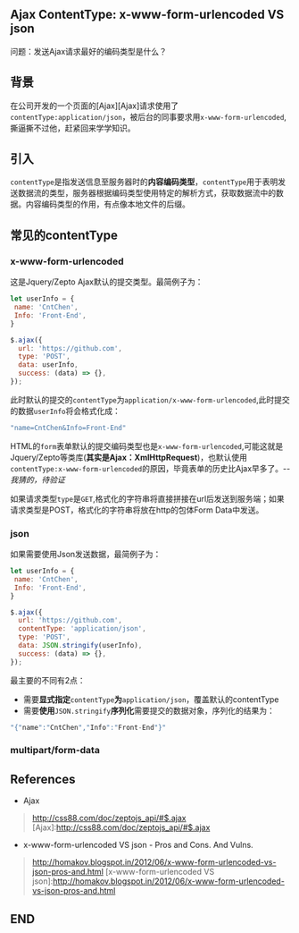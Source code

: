 ## Ajax ContentType: x-www-form-urlencoded VS json
问题：发送Ajax请求最好的编码类型是什么？

## 背景
在公司开发的一个页面的[Ajax][Ajax]请求使用了`contentType:application/json`，被后台的同事要求用`x-www-form-urlencoded`,撕逼撕不过他，赶紧回来学学知识。

## 引入
`contentType`是指发送信息至服务器时的**内容编码类型**，`contentType`用于表明发送数据流的类型，服务器根据编码类型使用特定的解析方式，获取数据流中的数据。内容编码类型的作用，有点像本地文件的后缀。

## 常见的contentType
### x-www-form-urlencoded
这是Jquery/Zepto Ajax默认的提交类型。最简例子为：
```js
let userInfo = {
 name: 'CntChen',
 Info: 'Front-End',
}

$.ajax({
  url: 'https://github.com',
  type: 'POST',
  data: userInfo,
  success: (data) => {},
});
```
此时默认的提交的`contentType`为`application/x-www-form-urlencoded`,此时提交的数据`userInfo`将会格式化成：
```js
"name=CntChen&Info=Front-End"
```
HTML的`form`表单默认的提交编码类型也是`x-www-form-urlencoded`,可能这就是Jquery/Zepto等类库(**其实是Ajax：XmlHttpRequest**)，也默认使用`contentType:x-www-form-urlencoded`的原因，毕竟表单的历史比Ajax早多了。--*我猜的，待验证*


如果请求类型`type`是`GET`,格式化的字符串将直接拼接在url后发送到服务端；如果请求类型是POST，格式化的字符串将放在http的包体Form Data中发送。

### json
如果需要使用Json发送数据，最简例子为：
```js
let userInfo = {
 name: 'CntChen',
 Info: 'Front-End',
}

$.ajax({
  url: 'https://github.com',
  contentType: 'application/json',
  type: 'POST',
  data: JSON.stringify(userInfo),
  success: (data) => {},
});
```
最主要的不同有2点：
* 需要**显式指定**`contentType`**为**`application/json`，覆盖默认的contentType
* 需要**使用**`JSON.stringify`**序列化**需要提交的数据对象，序列化的结果为：
```js
"{"name":"CntChen","Info":"Front-End"}"
```
### multipart/form-data

## References
+ Ajax
>http://css88.com/doc/zeptojs_api/#$.ajax
[Ajax]:http://css88.com/doc/zeptojs_api/#$.ajax

+ x-www-form-urlencoded VS json - Pros and Cons. And Vulns.
>http://homakov.blogspot.in/2012/06/x-www-form-urlencoded-vs-json-pros-and.html
[x-www-form-urlencoded VS json]:http://homakov.blogspot.in/2012/06/x-www-form-urlencoded-vs-json-pros-and.html

## END
